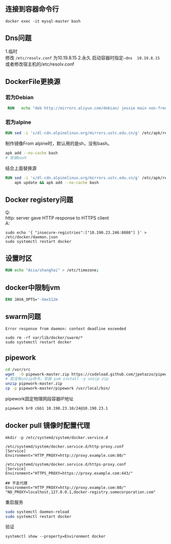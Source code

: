 ## 连接到容器命令行
```shell
docker exec -it mysql-master bash
```
## Dns问题

1.临时  
 修改 `/etc/resolv.conf`  为10.19.8.15
2.永久
启动容器时指定`–dns  10.19.8.15`  
或者修改宿主机的/etc/resolv.conf

## DockerFile更换源
### 若为Debian 

```dockerfile
 RUN   echo "deb http://mirrors.aliyun.com/debian/ jessie main non-free contrib"> /etc/apt/sources.list

```
### 若为alpine
```dockerfile
RUN sed -i 's/dl-cdn.alpinelinux.org/mirrors.ustc.edu.cn/g' /etc/apk/repositories
```
制作镜像From alpine时，默认用的是sh，没有bash。
```sh
apk add --no-cache bash
# 安装bash
```
结合上面替换源
```dockerfile
RUN sed -i 's/dl-cdn.alpinelinux.org/mirrors.ustc.edu.cn/g' /etc/apk/repositories && \
    apk update && apk add --no-cache bash
```

## Docker registery问题
Q:  
http: server gave HTTP response to HTTPS client  
A:  
```shell
sudo echo '{ "insecure-registries":["10.190.23.246:8088"] }' > /etc/docker/daemon.json
sudo systemctl restart docker

```
## 设置时区
```dockerfile
RUN echo "Asia/shanghai" > /etc/timezone;
```

## docker中限制jvm
```dockerfile
ENV JAVA_OPTS="-Xmx512m
```

## swarm问题
```
Error response from daemon: context deadline exceeded
```
```
sudo rm -rf var/lib/docker/swarm/*
sudo systemctl restart docker
```

## pipework
```sh
cd /usr/src
wget  -O pipework-master.zip https://codeload.github.com/jpetazzo/pipework/zip/master
# 若没有unzip命令，安装 yum install -y unzip zip
unzip pipework-master.zip 
cp -p pipework-master/pipework /usr/local/bin/
```
pipework固定物理网段容器IP地址
```sh
pipework br0 cbb1 10.190.23.10/24@10.190.23.1
```

## docker pull 镜像时配置代理
```shell
mkdir -p /etc/systemd/system/docker.service.d

/etc/systemd/system/docker.service.d/http-proxy.conf
[Service]
Environment="HTTP_PROXY=http://proxy.example.com:80/"

/etc/systemd/system/docker.service.d/https-proxy.conf
[Service]
Environment="HTTPS_PROXY=https://proxy.example.com:443/"

## 不走代理
Environment="HTTP_PROXY=http://proxy.example.com:80/" "NO_PROXY=localhost,127.0.0.1,docker-registry.somecorporation.com"
```

重启服务
```sh
sudo systemctl daemon-reload
sudo systemctl restart docker
```

验证
```
systemctl show --property=Environment docker
```


